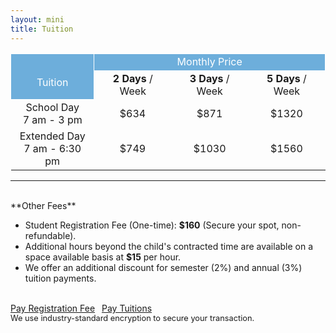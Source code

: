 ```yaml
---
layout: mini 
title: Tuition
---
```


<table class="table" style="text-align: center">
    <tbody style="">
        <tr style="background-color: #6DAEDB; color: #ffffff!important" valign="middle">
            <td rowspan="2" style="border: 1px solid white"><br />Tuition</td>
            <td colspan="3" style="border: 1px solid white">Monthly Price</td>
        </tr>
        <tr>
            <td><strong>2 Days</strong> / Week</td>
            <td><strong>3 Days</strong> / Week</td>
            <td><strong>5 Days</strong> / Week</td>
        </tr>
        <tr>
            <td>School Day<br />7 am - 3 pm</td>
            <td>$634</td>
            <td>$871</td>
            <td>$1320</td>
        </tr>
        <tr>
            <td>Extended Day<br />7 am - 6:30 pm</td>
            <td>$749</td>
            <td>$1030</td>
            <td>$1560</td>
        </tr>
    </tbody>
</table>
<hr>
<br />
**Other Fees**

* Student Registration Fee (One-time): **$160** (Secure your spot, non-refundable).
* Additional hours beyond the child's contracted time are available on a space available basis at **$15** per hour.
* We offer an additional discount for semester (2%) and annual (3%) tuition payments.

<br />

<div class="text-center">
    <a class="btn btn-lg btn-light" href="https://shop.cathayfutureus.com/product/early-education-annual-student-registration-fee/">Pay Registration Fee</a>&ensp;
    <a class="btn btn-lg btn-primary" href="https://shop.cathayfutureus.com/product/early-education-tutitions">Pay Tuitions</a>
    <br />
    <span class="hint" style="font-size: .8rem"><i class="fas fa-lock" style="font-size: .8rem; vertical-align: center;"></i> We use industry-standard encryption to secure your transaction.</span>
</div>
